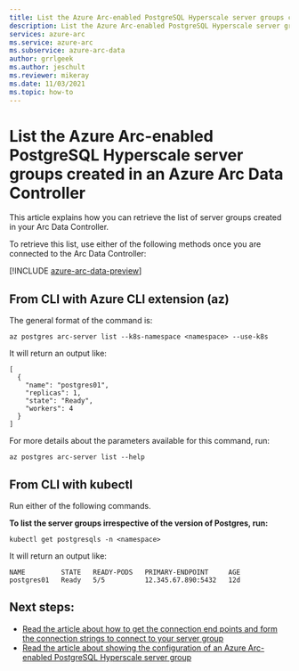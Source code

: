 ```yaml
---
title: List the Azure Arc-enabled PostgreSQL Hyperscale server groups created in an Azure Arc Data Controller
description: List the Azure Arc-enabled PostgreSQL Hyperscale server groups created in an Azure Arc Data Controller
services: azure-arc
ms.service: azure-arc
ms.subservice: azure-arc-data
author: grrlgeek
ms.author: jeschult
ms.reviewer: mikeray
ms.date: 11/03/2021
ms.topic: how-to
---
```


# List the Azure Arc-enabled PostgreSQL Hyperscale server groups created in an Azure Arc Data Controller

This article explains how you can retrieve the list of server groups created in your Arc Data Controller.

To retrieve this list, use either of the following methods once you are connected to the Arc Data Controller:

[!INCLUDE [azure-arc-data-preview](../../../includes/azure-arc-data-preview.md)]

## From CLI with Azure CLI extension (az)

The general format of the command is:
```azurecli
az postgres arc-server list --k8s-namespace <namespace> --use-k8s
```

It will return an output like:
```console
[
  {
    "name": "postgres01",
    "replicas": 1,
    "state": "Ready",
    "workers": 4
  }
]
```
For more details about the parameters available for this command, run:
```azurecli
az postgres arc-server list --help
```

## From CLI with kubectl
Run either of the following commands.

**To list the server groups irrespective of the version of Postgres, run:**
```console
kubectl get postgresqls -n <namespace>
```
It will return an output like:
```console
NAME         STATE   READY-PODS   PRIMARY-ENDPOINT     AGE
postgres01   Ready   5/5          12.345.67.890:5432   12d
```

## Next steps:

* [Read the article about how to get the connection end points and form the connection strings to connect to your server group](get-connection-endpoints-and-connection-strings-postgres-hyperscale.md)
* [Read the article about showing the configuration of an Azure Arc-enabled PostgreSQL Hyperscale server group](show-configuration-postgresql-hyperscale-server-group.md)
